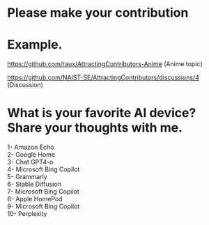 # Please make your contribution
# Example. 
https://github.com/raux/AttractingContributors-Anime (Anime topic)

https://github.com/NAIST-SE/AttractingContributors/discussions/4 (Discussion)

# What is your favorite AI device? Share your thoughts with me.
1- Amazon Echo</br>
2- Google Home</br>
3- Chat GPT4-o</br>
4- Microsoft Bing Copilot <br/>
5- Grammarly </br>
6- Stable Diffusion <br/>
7- Microsoft Bing Copilot </br>
8- Apple HomePod </br>
9- Microsoft Bing Copilot <br/>
10- Perplexity<br/>



